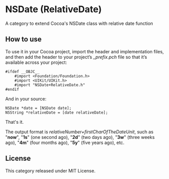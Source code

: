 # NSDate (RelativeDate)
A category to extend Cocoa's NSDate class with relative date function

## How to use
To use it in your Cocoa project, import the header and implementation files, and then add the header to your project’s *_prefix.pch* file so that it’s available across your project:

    #ifdef __OBJC__
        #import <Foundation/Foundation.h>
        #import <UIKit/UIKit.h>
        #import "NSDate+RelativeDate.h"
    #endif

And in your source:

    NSDate *date = [NSDate date];
    NSString *relativeDate = [date relativeDate];

That's it. 

The output format is *relativeNumber+firstCharOfTheDateUnit*, such as "**now**", "**1s**" (one second ago), "**2d**" (two days ago), "**3w**" (three weeks ago), "**4m**" (four months ago), "**5y**" (five years ago), etc.

## License

This category released under MIT License.
